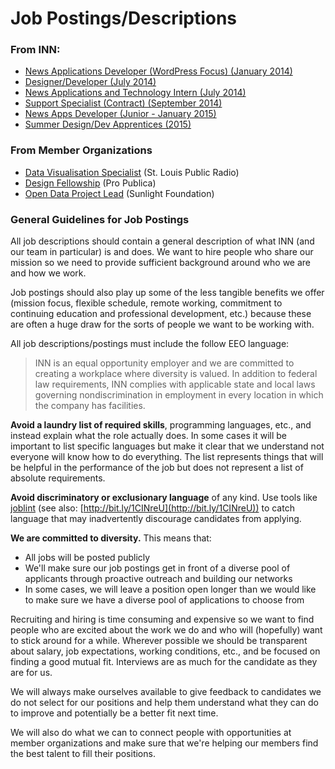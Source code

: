 # Job Postings/Descriptions

### From INN:

-  [News Applications Developer (WordPress Focus) (January 2014)](INN-news-apps-developer-wordpress-2014.md)
-  [Designer/Developer (July 2014)](INN-designer-2015.md)
-  [News Applications and Technology Intern (July 2014)](INN-dev-intern-2014.md)
-  [Support Specialist (Contract) (September 2014)](INN-support-specialist-2014.md)
-  [News Apps Developer (Junior - January 2015)](INN-developer-junior-2015.md)
-  [Summer Design/Dev Apprentices (2015)](INN-summer-apprentices-2015.md)

### From Member Organizations

- [Data Visualisation Specialist](stl-public-radio-data-visualisation-specialist-2015.md) (St. Louis Public Radio)
- [Design Fellowship](pro-publica-design-fellowship-2015.md) (Pro Publica)
- [Open Data Project Lead](sunlight-foundation-open-data-project-lead-2015.md) (Sunlight Foundation)


### General Guidelines for Job Postings

All job descriptions should contain a general description of what INN (and our team in particular) is and does. We want to hire people who share our mission so we need to provide sufficient background around who we are and how we work.

Job postings should also play up some of the less tangible benefits we offer (mission focus, flexible schedule, remote working, commitment to continuing education and professional development, etc.) because these are often a huge draw for the sorts of people we want to be working with.

All job descriptions/postings must include the follow EEO language:

> INN is an equal opportunity employer and we are committed to creating a workplace where diversity is valued. In addition to federal law requirements, INN complies with applicable state and local laws governing nondiscrimination in employment in every location in which the company has facilities.

**Avoid a laundry list of required skills**, programming languages, etc., and instead explain what the role actually does. In some cases it will be important to list specific languages but make it clear that we understand not everyone will know how to do everything. The list represents things that will be helpful in the performance of the job but does not represent a list of absolute requirements.

**Avoid discriminatory or exclusionary language** of any kind. Use tools like [joblint](https://github.com/rowanmanning/joblint) (see also: [http://bit.ly/1CINreU](http://bit.ly/1CINreU)) to catch language that may inadvertently discourage candidates from applying.

**We are committed to diversity.** This means that:

- All jobs will be posted publicly
- We'll make sure our job postings get in front of a diverse pool of applicants through proactive outreach and building our networks 
- In some cases, we will leave a position open longer than we would like to make sure we have a diverse pool of applications to choose from

Recruiting and hiring is time consuming and expensive so we want to find people who are excited about the work we do and who will (hopefully) want to stick around for a while. Wherever possible we should be transparent about salary, job expectations, working conditions, etc., and be focused on finding a good mutual fit. Interviews are as much for the candidate as they are for us.

We will always make ourselves available to give feedback to candidates we do not select for our positions and help them understand what they can do to improve and potentially be a better fit next time.

We will also do what we can to connect people with opportunities at member organizations and make sure that we're helping our members find the best talent to fill their positions.
